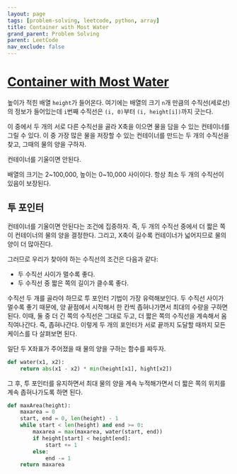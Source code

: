 ```yaml
---
layout: page
tags: [problem-solving, leetcode, python, array]
title: Container with Most Water
grand_parent: Problem Solving
parent: LeetCode
nav_exclude: false
---
```


# [Container with Most Water](https://leetcode.com/problems/container-with-most-water/)

 높이가 적힌 배열 `height`가 들어온다. 여기에는 배열의 크기 `n`개
 만큼의 수직선(세로선)의 정보가 들어있는데 `i`번째 수직선은 `(i,
 0)`부터 `(i, height[i])`까지 긋는다.

 이 중에서 두 개의 서로 다른 수직선을 골라 X축을 이으면 물을 담을 수
 있는 컨테이너를 그릴 수 있다. 이 중 가장 많은 물을 저장할 수 있는
 컨테이너를 만드는 두 개의 수직선을 찾고, 그때의 물의 양을 구하자.

 컨테이너를 기울이면 안된다.

 배열의 크기는 2~100,000, 높이는 0~10,000 사이이다. 항상 최소 두 개의
 수직선이 있음이 보장된다.

## 투 포인터

 컨테이너를 기울이면 안된다는 조건에 집중하자. 즉, 두 개의 수직선
 중에서 더 짧은 쪽이 컨테이너의 물의 양을 결정한다. 그리고, X축이
 길수록 컨테이너가 넓어지므로 물의 양이 더 많아진다.

 그러므로 우리가 찾아야 하는 수직선의 조건은 다음과 같다:
 - 두 수직선 사이가 멀수록 좋다.
 - 두 수직선 중 짧은 쪽의 길이가 클수록 좋다.

 수직선 두 개를 골라야 하므로 투 포인터 기법이 가장 유력해보인다. 두
 수직선 사이가 멀수록 좋기 때문에, 양 끝점에서 시작해서 한 칸씩
 좁혀나가면서 최대의 수량을 구하면 된다. 이때, 둘 중 더 긴 쪽의
 수직선은 그대로 두고, 더 짧은 쪽의 수직선을 계속해서
 움직여나간다. 즉, 좁혀나간다. 이렇게 두 개의 포인터가 서로 끝까지
 도달할 때까지 모든 케이스를 다 살펴보면 된다.

 일단 두 X좌표가 주어졌을 때 물의 양을 구하는 함수를 짜두자.

```python
def water(x1, x2):
    return abs(x1 - x2) * min(height[x1], hight[x2])
```

 그 후, 투 포인터를 유지하면서 최대 물의 양을 계속 누적해가면서 더
 짧은 쪽의 위치를 계속 좁혀나가도록 하면 된다.

```python
def maxArea(height):
    maxarea = 0
    start, end = 0, len(height) - 1
    while start < len(height) and end >= 0:
        maxarea = max(maxarea, water(start, end))
        if height[start] < height[end]:
            start += 1
        else:
            end -= 1
    return maxarea
```
